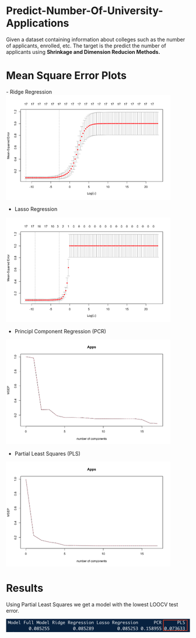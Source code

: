 # Predict-Number-Of-University-Applications

Given a dataset containing information about colleges such as the number of applicants, enrolled, etc. The target is the predict the number of applicants using **Shrinkage and Dimension Reducion Methods.**

# Mean Square Error Plots 






<p float="left">
  - Ridge Regression

  <img src="https://github.com/JaimeGoB/Predict-Number-Of-University-Applications/blob/main/data/ridge.png" length = "450" width="450" />
  
  - Lasso Regression

  <img src="https://github.com/JaimeGoB/Predict-Number-Of-University-Applications/blob/main/data/lasso.png" length = "450" width="450" /> 
  
  - Principl Component Regression (PCR)

  <img src="https://github.com/JaimeGoB/Predict-Number-Of-University-Applications/blob/main/data/pcr.png"   length = "450" width="450" />
  
  - Partial Least Squares (PLS)

  <img src="https://github.com/JaimeGoB/Predict-Number-Of-University-Applications/blob/main/data/pls.png"   length = "450" width="450" />
</p>

# Results

Using Partial Least Squares we get a model with the lowest LOOCV test error.

<img src="https://github.com/JaimeGoB/Predict-Number-Of-University-Applications/blob/main/data/results.png"   length = "80" width="600" />

